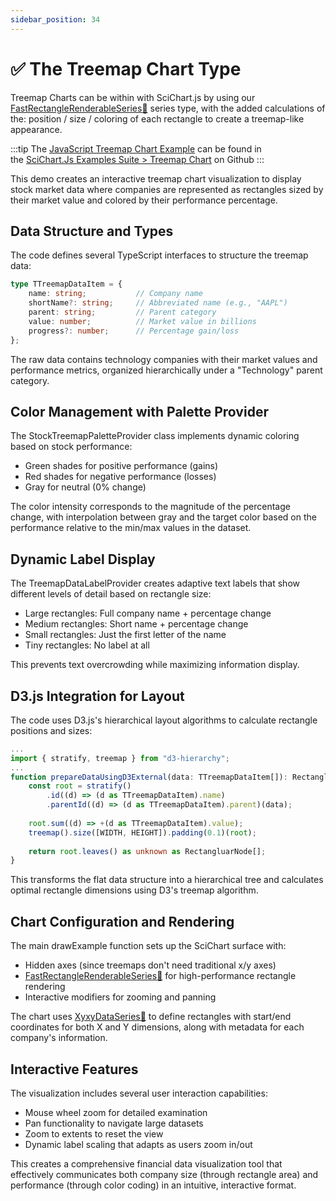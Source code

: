 ```yaml
---
sidebar_position: 34
---
```


# ✅ The Treemap Chart Type

Treemap Charts can be within with SciChart.js by using our [FastRectangleRenderableSeries:blue_book:](https://www.scichart.com/documentation/js/v4/typedoc/classes/fastrectanglerenderableseries.html) series type, with the added calculations of the: position / size / coloring of each rectangle to create a treemap-like appearance.

:::tip
The [JavaScript Treemap Chart Example](https://demo.scichart.com/javascript-treemap-chart) can be found in the [SciChart.Js Examples Suite > Treemap Chart](https://github.com/ABTSoftware/SciChart.JS.Examples/tree/release_v4.0/Examples/src/components/Examples/Charts2D/BasicChartTypes/TreemapChart) on Github
::: 

<ChartFromSciChartDemo 
    src="http://stagingdemo2.scichart.com/demo/iframe/treemap-chart"
    title="Treemap Chart"
/>

This demo creates an interactive treemap chart visualization to display stock market data where companies are represented as rectangles sized by their market value and colored by their performance percentage.

## Data Structure and Types

The code defines several TypeScript interfaces to structure the treemap data:

```ts
type TTreemapDataItem = {
    name: string;           // Company name
    shortName?: string;     // Abbreviated name (e.g., "AAPL")
    parent: string;         // Parent category
    value: number;          // Market value in billions
    progress?: number;      // Percentage gain/loss
};
```

The raw data contains technology companies with their market values and performance metrics, organized hierarchically under a "Technology" parent category.

## Color Management with Palette Provider

The StockTreemapPaletteProvider class implements dynamic coloring based on stock performance:

- Green shades for positive performance (gains)
- Red shades for negative performance (losses)
- Gray for neutral (0% change)

The color intensity corresponds to the magnitude of the percentage change, with interpolation between gray and the target color based on the performance relative to the min/max values in the dataset.

## Dynamic Label Display
The TreemapDataLabelProvider creates adaptive text labels that show different levels of detail based on rectangle size:

- Large rectangles: Full company name + percentage change
- Medium rectangles: Short name + percentage change
- Small rectangles: Just the first letter of the name
- Tiny rectangles: No label at all

This prevents text overcrowding while maximizing information display.

## D3.js Integration for Layout

The code uses D3.js's hierarchical layout algorithms to calculate rectangle positions and sizes:

```ts
...
import { stratify, treemap } from "d3-hierarchy";
...
function prepareDataUsingD3External(data: TTreemapDataItem[]): RectangluarNode[] {
    const root = stratify()
        .id((d) => (d as TTreemapDataItem).name)
        .parentId((d) => (d as TTreemapDataItem).parent)(data);
    
    root.sum((d) => +(d as TTreemapDataItem).value);
    treemap().size([WIDTH, HEIGHT]).padding(0.1)(root);
    
    return root.leaves() as unknown as RectangluarNode[];
}
```
This transforms the flat data structure into a hierarchical tree and calculates optimal rectangle dimensions using D3's treemap algorithm.

## Chart Configuration and Rendering

The main drawExample function sets up the SciChart surface with:

- Hidden axes (since treemaps don't need traditional x/y axes)
- [FastRectangleRenderableSeries:blue_book:](https://www.scichart.com/documentation/js/v4/typedoc/classes/fastrectanglerenderableseries.html) for high-performance rectangle rendering
- Interactive modifiers for zooming and panning

The chart uses [XyxyDataSeries:blue_book:](https://www.scichart.com/documentation/js/v4/typedoc/classes/xyxydataseries.html) to define rectangles with start/end coordinates for both X and Y dimensions, along with metadata for each company's information.

## Interactive Features
The visualization includes several user interaction capabilities:

- Mouse wheel zoom for detailed examination
- Pan functionality to navigate large datasets
- Zoom to extents to reset the view
- Dynamic label scaling that adapts as users zoom in/out

This creates a comprehensive financial data visualization tool that effectively communicates both company size (through rectangle area) and performance (through color coding) in an intuitive, interactive format.